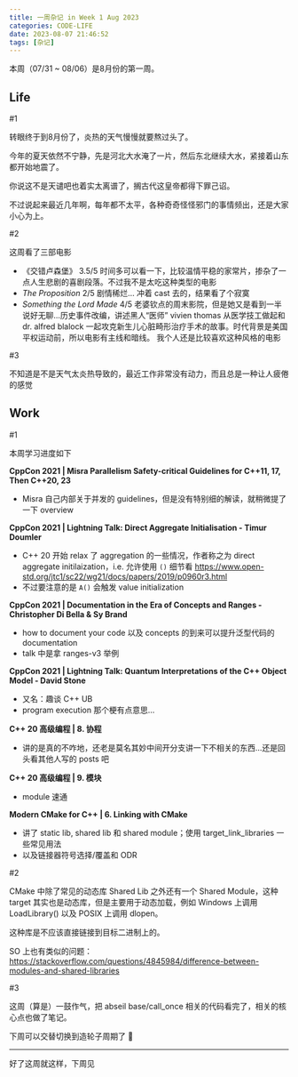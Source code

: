 ```yaml
---
title: 一周杂记 in Week 1 Aug 2023
categories: CODE-LIFE
date: 2023-08-07 21:46:52
tags: [杂记]
---
```

本周（07/31 ~ 08/06）是8月份的第一周。

## Life

\#1

转眼终于到8月份了，炎热的天气慢慢就要熬过头了。

今年的夏天依然不宁静，先是河北大水淹了一片，然后东北继续大水，紧接着山东都开始地震了。

你说这不是天谴吧也着实太离谱了，搁古代这皇帝都得下罪己诏。

不过说起来最近几年啊，每年都不太平，各种奇奇怪怪邪门的事情频出，还是大家小心为上。

\#2

这周看了三部电影

- 《交错卢森堡》 3.5/5 时间多可以看一下，比较温情平稳的家常片，掺杂了一点人生悲剧的喜剧段落。不过我不是太吃这种类型的电影
- _The Proposition_ 2/5 剧情稀烂… 冲着 cast 去的，结果看了个寂寞
- _Something the Lord Made_ 4/5 老婆钦点的周末影院，但是她又是看到一半说好无聊...历史事件改编，讲述黑人“医师” vivien thomas 从医学技工做起和 dr. alfred blalock 一起攻克新生儿心脏畸形治疗手术的故事。时代背景是美国平权运动前，所以电影有主线和暗线。
    我个人还是比较喜欢这种风格的电影

\#3

不知道是不是天气太炎热导致的，最近工作非常没有动力，而且总是一种让人疲倦的感觉

## Work

\#1

本周学习进度如下

**CppCon 2021 | Misra Parallelism Safety-critical Guidelines for C++11, 17, Then C++20, 23**

- Misra 自己内部关于并发的 guidelines，但是没有特别细的解读，就稍微提了一下 overview

**CppCon 2021 | Lightning Talk: Direct Aggregate Initialisation - Timur Doumler**

- C++ 20 开始 relax 了 aggregation 的一些情况，作者称之为 direct aggregate initilaization，i.e. 允许使用 `()` 细节看 https://www.open-std.org/jtc1/sc22/wg21/docs/papers/2019/p0960r3.html
- 不过要注意的是 `A()` 会触发 value initialization

**CppCon 2021 | Documentation in the Era of Concepts and Ranges - Christopher Di Bella & Sy Brand**

- how to document your code 以及 concepts 的到来可以提升泛型代码的 documentation
- talk 中是拿 ranges-v3 举例

**CppCon 2021 | Lightning Talk: Quantum Interpretations of the C++ Object Model - David Stone**

- 又名：趣谈 C++ UB
- program execution 那个梗有点意思…

**C++ 20 高级编程 | 8. 协程**

- 讲的是真的不咋地，还老是莫名其妙中间开分支讲一下不相关的东西…还是回头看其他人写的 posts 吧

**C++ 20 高级编程 | 9. 模块**

- module 速通

**Modern CMake for C++ | 6. Linking with CMake**

- 讲了 static lib, shared lib 和 shared module；使用 target_link_libraries 一些常见用法
- 以及链接器符号选择/覆盖和 ODR

\#2

CMake 中除了常见的动态库 Shared Lib 之外还有一个 Shared Module，这种 target 其实也是动态库，但是主要用于动态加载，例如 Windows 上调用 LoadLibrary() 以及 POSIX 上调用 dlopen。

这种库是不应该直接链接到目标二进制上的。

SO 上也有类似的问题：https://stackoverflow.com/questions/4845984/difference-between-modules-and-shared-libraries

\#3

这周（算是）一鼓作气，把 abseil base/call_once 相关的代码看完了，相关的核心点也做了笔记。

下周可以交替切换到造轮子周期了 🙈

---

好了这周就这样，下周见
